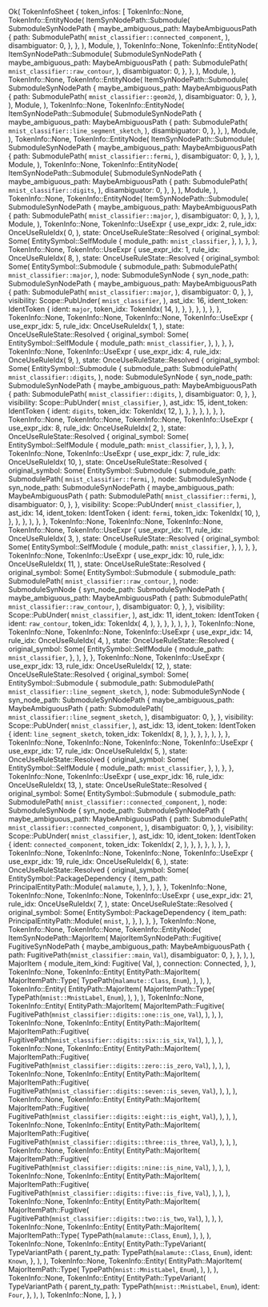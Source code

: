 Ok(
    TokenInfoSheet {
        token_infos: [
            TokenInfo::None,
            TokenInfo::EntityNode(
                ItemSynNodePath::Submodule(
                    SubmoduleSynNodePath {
                        maybe_ambiguous_path: MaybeAmbiguousPath {
                            path: SubmodulePath(
                                `mnist_classifier::connected_component`,
                            ),
                            disambiguator: 0,
                        },
                    },
                ),
                Module,
            ),
            TokenInfo::None,
            TokenInfo::EntityNode(
                ItemSynNodePath::Submodule(
                    SubmoduleSynNodePath {
                        maybe_ambiguous_path: MaybeAmbiguousPath {
                            path: SubmodulePath(
                                `mnist_classifier::raw_contour`,
                            ),
                            disambiguator: 0,
                        },
                    },
                ),
                Module,
            ),
            TokenInfo::None,
            TokenInfo::EntityNode(
                ItemSynNodePath::Submodule(
                    SubmoduleSynNodePath {
                        maybe_ambiguous_path: MaybeAmbiguousPath {
                            path: SubmodulePath(
                                `mnist_classifier::geom2d`,
                            ),
                            disambiguator: 0,
                        },
                    },
                ),
                Module,
            ),
            TokenInfo::None,
            TokenInfo::EntityNode(
                ItemSynNodePath::Submodule(
                    SubmoduleSynNodePath {
                        maybe_ambiguous_path: MaybeAmbiguousPath {
                            path: SubmodulePath(
                                `mnist_classifier::line_segment_sketch`,
                            ),
                            disambiguator: 0,
                        },
                    },
                ),
                Module,
            ),
            TokenInfo::None,
            TokenInfo::EntityNode(
                ItemSynNodePath::Submodule(
                    SubmoduleSynNodePath {
                        maybe_ambiguous_path: MaybeAmbiguousPath {
                            path: SubmodulePath(
                                `mnist_classifier::fermi`,
                            ),
                            disambiguator: 0,
                        },
                    },
                ),
                Module,
            ),
            TokenInfo::None,
            TokenInfo::EntityNode(
                ItemSynNodePath::Submodule(
                    SubmoduleSynNodePath {
                        maybe_ambiguous_path: MaybeAmbiguousPath {
                            path: SubmodulePath(
                                `mnist_classifier::digits`,
                            ),
                            disambiguator: 0,
                        },
                    },
                ),
                Module,
            ),
            TokenInfo::None,
            TokenInfo::EntityNode(
                ItemSynNodePath::Submodule(
                    SubmoduleSynNodePath {
                        maybe_ambiguous_path: MaybeAmbiguousPath {
                            path: SubmodulePath(
                                `mnist_classifier::major`,
                            ),
                            disambiguator: 0,
                        },
                    },
                ),
                Module,
            ),
            TokenInfo::None,
            TokenInfo::UseExpr {
                use_expr_idx: 2,
                rule_idx: OnceUseRuleIdx(
                    0,
                ),
                state: OnceUseRuleState::Resolved {
                    original_symbol: Some(
                        EntitySymbol::SelfModule {
                            module_path: `mnist_classifier`,
                        },
                    ),
                },
            },
            TokenInfo::None,
            TokenInfo::UseExpr {
                use_expr_idx: 1,
                rule_idx: OnceUseRuleIdx(
                    8,
                ),
                state: OnceUseRuleState::Resolved {
                    original_symbol: Some(
                        EntitySymbol::Submodule {
                            submodule_path: SubmodulePath(
                                `mnist_classifier::major`,
                            ),
                            node: SubmoduleSynNode {
                                syn_node_path: SubmoduleSynNodePath {
                                    maybe_ambiguous_path: MaybeAmbiguousPath {
                                        path: SubmodulePath(
                                            `mnist_classifier::major`,
                                        ),
                                        disambiguator: 0,
                                    },
                                },
                                visibility: Scope::PubUnder(
                                    `mnist_classifier`,
                                ),
                                ast_idx: 16,
                                ident_token: IdentToken {
                                    ident: `major`,
                                    token_idx: TokenIdx(
                                        14,
                                    ),
                                },
                            },
                        },
                    ),
                },
            },
            TokenInfo::None,
            TokenInfo::None,
            TokenInfo::None,
            TokenInfo::UseExpr {
                use_expr_idx: 5,
                rule_idx: OnceUseRuleIdx(
                    1,
                ),
                state: OnceUseRuleState::Resolved {
                    original_symbol: Some(
                        EntitySymbol::SelfModule {
                            module_path: `mnist_classifier`,
                        },
                    ),
                },
            },
            TokenInfo::None,
            TokenInfo::UseExpr {
                use_expr_idx: 4,
                rule_idx: OnceUseRuleIdx(
                    9,
                ),
                state: OnceUseRuleState::Resolved {
                    original_symbol: Some(
                        EntitySymbol::Submodule {
                            submodule_path: SubmodulePath(
                                `mnist_classifier::digits`,
                            ),
                            node: SubmoduleSynNode {
                                syn_node_path: SubmoduleSynNodePath {
                                    maybe_ambiguous_path: MaybeAmbiguousPath {
                                        path: SubmodulePath(
                                            `mnist_classifier::digits`,
                                        ),
                                        disambiguator: 0,
                                    },
                                },
                                visibility: Scope::PubUnder(
                                    `mnist_classifier`,
                                ),
                                ast_idx: 15,
                                ident_token: IdentToken {
                                    ident: `digits`,
                                    token_idx: TokenIdx(
                                        12,
                                    ),
                                },
                            },
                        },
                    ),
                },
            },
            TokenInfo::None,
            TokenInfo::None,
            TokenInfo::None,
            TokenInfo::UseExpr {
                use_expr_idx: 8,
                rule_idx: OnceUseRuleIdx(
                    2,
                ),
                state: OnceUseRuleState::Resolved {
                    original_symbol: Some(
                        EntitySymbol::SelfModule {
                            module_path: `mnist_classifier`,
                        },
                    ),
                },
            },
            TokenInfo::None,
            TokenInfo::UseExpr {
                use_expr_idx: 7,
                rule_idx: OnceUseRuleIdx(
                    10,
                ),
                state: OnceUseRuleState::Resolved {
                    original_symbol: Some(
                        EntitySymbol::Submodule {
                            submodule_path: SubmodulePath(
                                `mnist_classifier::fermi`,
                            ),
                            node: SubmoduleSynNode {
                                syn_node_path: SubmoduleSynNodePath {
                                    maybe_ambiguous_path: MaybeAmbiguousPath {
                                        path: SubmodulePath(
                                            `mnist_classifier::fermi`,
                                        ),
                                        disambiguator: 0,
                                    },
                                },
                                visibility: Scope::PubUnder(
                                    `mnist_classifier`,
                                ),
                                ast_idx: 14,
                                ident_token: IdentToken {
                                    ident: `fermi`,
                                    token_idx: TokenIdx(
                                        10,
                                    ),
                                },
                            },
                        },
                    ),
                },
            },
            TokenInfo::None,
            TokenInfo::None,
            TokenInfo::None,
            TokenInfo::None,
            TokenInfo::UseExpr {
                use_expr_idx: 11,
                rule_idx: OnceUseRuleIdx(
                    3,
                ),
                state: OnceUseRuleState::Resolved {
                    original_symbol: Some(
                        EntitySymbol::SelfModule {
                            module_path: `mnist_classifier`,
                        },
                    ),
                },
            },
            TokenInfo::None,
            TokenInfo::UseExpr {
                use_expr_idx: 10,
                rule_idx: OnceUseRuleIdx(
                    11,
                ),
                state: OnceUseRuleState::Resolved {
                    original_symbol: Some(
                        EntitySymbol::Submodule {
                            submodule_path: SubmodulePath(
                                `mnist_classifier::raw_contour`,
                            ),
                            node: SubmoduleSynNode {
                                syn_node_path: SubmoduleSynNodePath {
                                    maybe_ambiguous_path: MaybeAmbiguousPath {
                                        path: SubmodulePath(
                                            `mnist_classifier::raw_contour`,
                                        ),
                                        disambiguator: 0,
                                    },
                                },
                                visibility: Scope::PubUnder(
                                    `mnist_classifier`,
                                ),
                                ast_idx: 11,
                                ident_token: IdentToken {
                                    ident: `raw_contour`,
                                    token_idx: TokenIdx(
                                        4,
                                    ),
                                },
                            },
                        },
                    ),
                },
            },
            TokenInfo::None,
            TokenInfo::None,
            TokenInfo::None,
            TokenInfo::UseExpr {
                use_expr_idx: 14,
                rule_idx: OnceUseRuleIdx(
                    4,
                ),
                state: OnceUseRuleState::Resolved {
                    original_symbol: Some(
                        EntitySymbol::SelfModule {
                            module_path: `mnist_classifier`,
                        },
                    ),
                },
            },
            TokenInfo::None,
            TokenInfo::UseExpr {
                use_expr_idx: 13,
                rule_idx: OnceUseRuleIdx(
                    12,
                ),
                state: OnceUseRuleState::Resolved {
                    original_symbol: Some(
                        EntitySymbol::Submodule {
                            submodule_path: SubmodulePath(
                                `mnist_classifier::line_segment_sketch`,
                            ),
                            node: SubmoduleSynNode {
                                syn_node_path: SubmoduleSynNodePath {
                                    maybe_ambiguous_path: MaybeAmbiguousPath {
                                        path: SubmodulePath(
                                            `mnist_classifier::line_segment_sketch`,
                                        ),
                                        disambiguator: 0,
                                    },
                                },
                                visibility: Scope::PubUnder(
                                    `mnist_classifier`,
                                ),
                                ast_idx: 13,
                                ident_token: IdentToken {
                                    ident: `line_segment_sketch`,
                                    token_idx: TokenIdx(
                                        8,
                                    ),
                                },
                            },
                        },
                    ),
                },
            },
            TokenInfo::None,
            TokenInfo::None,
            TokenInfo::None,
            TokenInfo::UseExpr {
                use_expr_idx: 17,
                rule_idx: OnceUseRuleIdx(
                    5,
                ),
                state: OnceUseRuleState::Resolved {
                    original_symbol: Some(
                        EntitySymbol::SelfModule {
                            module_path: `mnist_classifier`,
                        },
                    ),
                },
            },
            TokenInfo::None,
            TokenInfo::UseExpr {
                use_expr_idx: 16,
                rule_idx: OnceUseRuleIdx(
                    13,
                ),
                state: OnceUseRuleState::Resolved {
                    original_symbol: Some(
                        EntitySymbol::Submodule {
                            submodule_path: SubmodulePath(
                                `mnist_classifier::connected_component`,
                            ),
                            node: SubmoduleSynNode {
                                syn_node_path: SubmoduleSynNodePath {
                                    maybe_ambiguous_path: MaybeAmbiguousPath {
                                        path: SubmodulePath(
                                            `mnist_classifier::connected_component`,
                                        ),
                                        disambiguator: 0,
                                    },
                                },
                                visibility: Scope::PubUnder(
                                    `mnist_classifier`,
                                ),
                                ast_idx: 10,
                                ident_token: IdentToken {
                                    ident: `connected_component`,
                                    token_idx: TokenIdx(
                                        2,
                                    ),
                                },
                            },
                        },
                    ),
                },
            },
            TokenInfo::None,
            TokenInfo::None,
            TokenInfo::None,
            TokenInfo::UseExpr {
                use_expr_idx: 19,
                rule_idx: OnceUseRuleIdx(
                    6,
                ),
                state: OnceUseRuleState::Resolved {
                    original_symbol: Some(
                        EntitySymbol::PackageDependency {
                            item_path: PrincipalEntityPath::Module(
                                `malamute`,
                            ),
                        },
                    ),
                },
            },
            TokenInfo::None,
            TokenInfo::None,
            TokenInfo::None,
            TokenInfo::UseExpr {
                use_expr_idx: 21,
                rule_idx: OnceUseRuleIdx(
                    7,
                ),
                state: OnceUseRuleState::Resolved {
                    original_symbol: Some(
                        EntitySymbol::PackageDependency {
                            item_path: PrincipalEntityPath::Module(
                                `mnist`,
                            ),
                        },
                    ),
                },
            },
            TokenInfo::None,
            TokenInfo::None,
            TokenInfo::None,
            TokenInfo::EntityNode(
                ItemSynNodePath::MajorItem(
                    MajorItemSynNodePath::Fugitive(
                        FugitiveSynNodePath {
                            maybe_ambiguous_path: MaybeAmbiguousPath {
                                path: FugitivePath(`mnist_classifier::main`, `Val`),
                                disambiguator: 0,
                            },
                        },
                    ),
                ),
                MajorItem {
                    module_item_kind: Fugitive(
                        Val,
                    ),
                    connection: Connected,
                },
            ),
            TokenInfo::None,
            TokenInfo::Entity(
                EntityPath::MajorItem(
                    MajorItemPath::Type(
                        TypePath(`malamute::Class`, `Enum`),
                    ),
                ),
            ),
            TokenInfo::Entity(
                EntityPath::MajorItem(
                    MajorItemPath::Type(
                        TypePath(`mnist::MnistLabel`, `Enum`),
                    ),
                ),
            ),
            TokenInfo::None,
            TokenInfo::Entity(
                EntityPath::MajorItem(
                    MajorItemPath::Fugitive(
                        FugitivePath(`mnist_classifier::digits::one::is_one`, `Val`),
                    ),
                ),
            ),
            TokenInfo::None,
            TokenInfo::Entity(
                EntityPath::MajorItem(
                    MajorItemPath::Fugitive(
                        FugitivePath(`mnist_classifier::digits::six::is_six`, `Val`),
                    ),
                ),
            ),
            TokenInfo::None,
            TokenInfo::Entity(
                EntityPath::MajorItem(
                    MajorItemPath::Fugitive(
                        FugitivePath(`mnist_classifier::digits::zero::is_zero`, `Val`),
                    ),
                ),
            ),
            TokenInfo::None,
            TokenInfo::Entity(
                EntityPath::MajorItem(
                    MajorItemPath::Fugitive(
                        FugitivePath(`mnist_classifier::digits::seven::is_seven`, `Val`),
                    ),
                ),
            ),
            TokenInfo::None,
            TokenInfo::Entity(
                EntityPath::MajorItem(
                    MajorItemPath::Fugitive(
                        FugitivePath(`mnist_classifier::digits::eight::is_eight`, `Val`),
                    ),
                ),
            ),
            TokenInfo::None,
            TokenInfo::Entity(
                EntityPath::MajorItem(
                    MajorItemPath::Fugitive(
                        FugitivePath(`mnist_classifier::digits::three::is_three`, `Val`),
                    ),
                ),
            ),
            TokenInfo::None,
            TokenInfo::Entity(
                EntityPath::MajorItem(
                    MajorItemPath::Fugitive(
                        FugitivePath(`mnist_classifier::digits::nine::is_nine`, `Val`),
                    ),
                ),
            ),
            TokenInfo::None,
            TokenInfo::Entity(
                EntityPath::MajorItem(
                    MajorItemPath::Fugitive(
                        FugitivePath(`mnist_classifier::digits::five::is_five`, `Val`),
                    ),
                ),
            ),
            TokenInfo::None,
            TokenInfo::Entity(
                EntityPath::MajorItem(
                    MajorItemPath::Fugitive(
                        FugitivePath(`mnist_classifier::digits::two::is_two`, `Val`),
                    ),
                ),
            ),
            TokenInfo::None,
            TokenInfo::Entity(
                EntityPath::MajorItem(
                    MajorItemPath::Type(
                        TypePath(`malamute::Class`, `Enum`),
                    ),
                ),
            ),
            TokenInfo::None,
            TokenInfo::Entity(
                EntityPath::TypeVariant(
                    TypeVariantPath {
                        parent_ty_path: TypePath(`malamute::Class`, `Enum`),
                        ident: `Known`,
                    },
                ),
            ),
            TokenInfo::None,
            TokenInfo::Entity(
                EntityPath::MajorItem(
                    MajorItemPath::Type(
                        TypePath(`mnist::MnistLabel`, `Enum`),
                    ),
                ),
            ),
            TokenInfo::None,
            TokenInfo::Entity(
                EntityPath::TypeVariant(
                    TypeVariantPath {
                        parent_ty_path: TypePath(`mnist::MnistLabel`, `Enum`),
                        ident: `Four`,
                    },
                ),
            ),
            TokenInfo::None,
        ],
    },
)